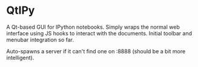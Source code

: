 # QtIPy

A Qt-based GUI for IPython notebooks. Simply wraps the normal web interface using JS hooks
to interact with the documents. Initial toolbar and menubar integration so far.

Auto-spawns a server if it can't find one on :8888 (should be a bit more intelligent).